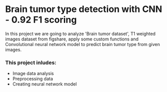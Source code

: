 # Brain tumor type detection with CNN - 0.92 F1 scoring

In this project we are going to analyze 'Brain tumor dataset', T1 weighted images dataset from figshare,
apply some custom functions and Convolutional neural network model to predict brain tumor type from given images.

### This project inludes:
- Image data analysis
- Preprocessing data
- Creating neural network model
